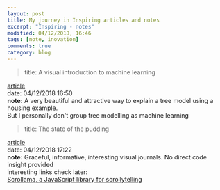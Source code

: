 ```yaml
---
layout: post
title: My journey in Inspiring articles and notes
excerpt: "Inspiring - notes"
modified: 04/12/2018, 16:46
tags: [note, inovation]
comments: true
category: blog
---
```


>title: A visual introduction to machine learning  

[article](http://www.r2d3.us/visual-intro-to-machine-learning-part-1/)  
date: 04/12/2018 16:50  
**note:** A very beautiful and attractive way to explain a tree model using a housing example.   
But I personally don't group tree modelling as machine learning  

>title: The state of the pudding  

[article](https://medium.com/@matthew_daniels/the-state-of-the-pudding-2018-9661ab4d299c)  
date: 04/12/2018 17:22  
**note:** Graceful, informative, interesting visual journals. No direct code insight provided   
interesting links check later:  
[Scrollama, a JavaScript library for scrollytelling](https://github.com/russellgoldenberg/scrollama)  
